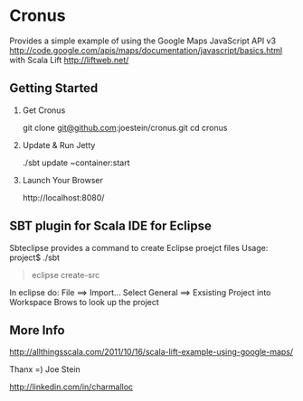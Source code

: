 Cronus
======

Provides a simple example of using the Google Maps JavaScript API v3 http://code.google.com/apis/maps/documentation/javascript/basics.html with Scala Lift http://liftweb.net/

Getting Started
---------------

1) Get Cronus

	git clone git@github.com:joestein/cronus.git
	cd cronus

2) Update & Run Jetty

	./sbt update ~container:start

3) Launch Your Browser
	
	http://localhost:8080/

SBT plugin for Scala IDE for Eclipse
------------------------------------
Sbteclipse provides a command to create Eclipse proejct files
Usage:
project$ ./sbt
> eclipse create-src

In eclipse do: 
File ==> Import...
Select General ==> Exsisting Project into Workspace 
Brows to look up the project

More Info 
---------

http://allthingsscala.com/2011/10/16/scala-lift-example-using-google-maps/

Thanx =) Joe Stein

http://linkedin.com/in/charmalloc
